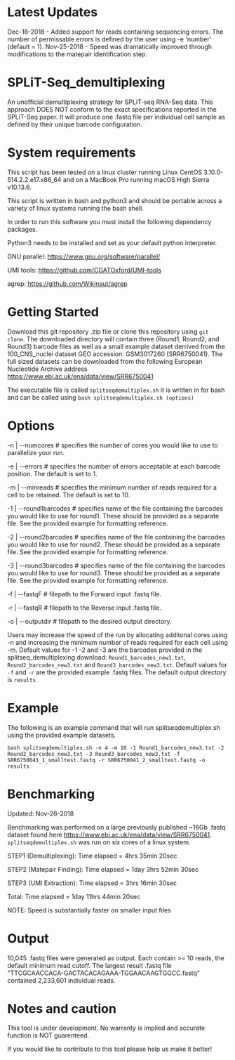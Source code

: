 # Latest Updates
Dec-18-2018 - Added support for reads containing sequencing errors. The number of permissable errors is defined by the user using -e 'number' (default = 1).
Nov-25-2018 - Speed was dramatically improved through modifications to the matepair identification step.

# SPLiT-Seq_demultiplexing
An unofficial demultiplexing strategy for SPLiT-seq RNA-Seq data.  This approach DOES NOT conform to the exact specifications reported in the SPLiT-Seq paper. It will produce one .fastq file per individual cell sample as defined by their unique barcode configuration.  

# System requirements
This script has been tested on a linux cluster running Linux CentOS 3.10.0-514.2.2.e17.x86_64 and on a MacBook Pro running macOS High Sierra v10.13.6.

This script is written in bash and python3 and should be portable across a variety of linux systems running the bash shell.

In order to run this software you must install the following dependency packages.

Python3 needs to be installed and set as your default python interpreter. 

GNU parallel: https://www.gnu.org/software/parallel/

UMI tools: https://github.com/CGATOxford/UMI-tools

agrep: https://github.com/Wikinaut/agrep

# Getting Started
Download this git repository .zip file or clone this repository using `git clone`. The downloaded directory will contain three (Round1, Round2, and Round3) barcode files as well as a small example dataset derrived from the 100_CNS_nuclei dataset GEO accession: GSM3017260 (SRR6750041).  The full sized datasets can be downloaded from the following European Nucleotide Archive address https://www.ebi.ac.uk/ena/data/view/SRR6750041

The executable file is called `splitseqdemultiplex.sh` it is written in for bash and can be called using `bash splitseqdemultiplex.sh (options)`

# Options
-n | --numcores # specifies the number of cores you would like to use to parallelize your run.

-e | --errors # specifies the number of errors acceptable at each barcode position. The default is set to 1.

-m | --minreads # specifies the minimum number of reads required for a cell to be retained. The default is set to 10.

-1 | --round1barcodes # specifies name of the file containing the barcodes you would like to use for round1. These should be provided as a separate file.  See the provided example for formatting reference.

-2 | --round2barcodes # specifies name of the file containing the barcodes you would like to use for round2. These should be provided as a separate file.  See the provided example for formatting reference.

-3 | --round3barcodes # specifies name of the file containing the barcodes you would like to use for round3. These should be provided as a separate file.  See the provided example for formatting reference.

-f | --fastqF # filepath to the Forward input .fastq file. 

-r | --fastqR # filepath to the Reverse input .fastq file.

-o | --outputdir # filepath to the desired output directory.

Users may increase the speed of the run by allocating additonal cores using -n and increasing the minimum number of reads required for each cell using -m.  Default values for -1 -2 and -3 are the barcodes provided in the splitseq_demultiplexing download: `Round1_barcodes_new3.txt`, `Round2_barcodes_new3.txt` and `Round3_barcodes_new3.txt`.  Default values for `-f` and `-r` are the provided example .fastq files.  The default output directory is `results`

# Example
The following is an example command that will run splitseqdemultiplex.sh using the provided example datasets.

`bash splitseqdemultiplex.sh -n 4 -m 10 -1 Round1_barcodes_new3.txt -2 Round2_barcodes_new3.txt -3 Round3_barcodes_new3.txt -f SRR6750041_1_smalltest.fastq -r SRR6750041_2_smalltest.fastq -o results`

# Benchmarking
Updated: Nov-26-2018

Benchmarking was performed on a large previously published ~16Gb .fastq dataset found here https://www.ebi.ac.uk/ena/data/view/SRR6750041. `splitseqdemultiplex.sh` was run on six cores of a linux system. 

STEP1 (Demultiplexing): Time elapsed = 4hrs 35min 20sec

STEP2 (Matepair Finding): Time elapsed = 1day 3hrs 52min 30sec 

STEP3 (UMI Extraction): Time elapsed = 3hrs 16min 30sec 

Total: Time elapsed = 1day 11hrs 44min 20sec

NOTE: Speed is substantially faster on smaller input files

# Output
10,045 .fastq files were generated as output.  Each contain >= 10 reads, the default minimum read cutoff. The largest result .fastq file "TTCGCAACCACA-GACTACACAGAAA-TGGAACAAGTGGCC.fastq" contained 2,233,601 individual reads. 

# Notes and caution
This tool is under development. No warranty is implied and accurate function is NOT guarenteed.  

If you would like to contribute to this tool please help us make it better! 
